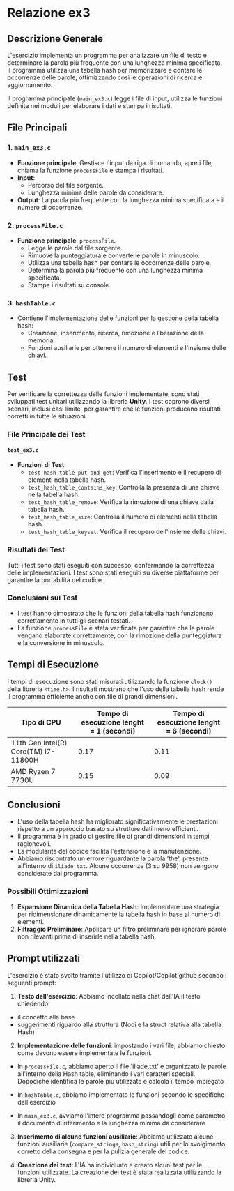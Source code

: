 # Relazione ex3

## Descrizione Generale

L'esercizio implementa un programma per analizzare un file di testo e determinare la parola più frequente con una lunghezza minima specificata. Il programma utilizza una tabella hash per memorizzare e contare le occorrenze delle parole, ottimizzando così le operazioni di ricerca e aggiornamento.

Il programma principale (`main_ex3.c`) legge i file di input, utilizza le funzioni definite nei moduli per elaborare i dati e stampa i risultati.

## File Principali

### 1. `main_ex3.c`
- **Funzione principale**: Gestisce l'input da riga di comando, apre i file, chiama la funzione `processFile` e stampa i risultati.
- **Input**:
  - Percorso del file sorgente.
  - Lunghezza minima delle parole da considerare.
- **Output**: La parola più frequente con la lunghezza minima specificata e il numero di occorrenze.

### 2. `processFile.c`
- **Funzione principale**: `processFile`.
  - Legge le parole dal file sorgente.
  - Rimuove la punteggiatura e converte le parole in minuscolo.
  - Utilizza una tabella hash per contare le occorrenze delle parole.
  - Determina la parola più frequente con una lunghezza minima specificata.
  - Stampa i risultati su console.

### 3. `hashTable.c`
- Contiene l'implementazione delle funzioni per la gestione della tabella hash:
  - Creazione, inserimento, ricerca, rimozione e liberazione della memoria.
  - Funzioni ausiliarie per ottenere il numero di elementi e l'insieme delle chiavi.

## Test

Per verificare la correttezza delle funzioni implementate, sono stati sviluppati test unitari utilizzando la libreria **Unity**. I test coprono diversi scenari, inclusi casi limite, per garantire che le funzioni producano risultati corretti in tutte le situazioni.

### File Principale dei Test

#### `test_ex3.c`
- **Funzioni di Test**:
  - `test_hash_table_put_and_get`: Verifica l'inserimento e il recupero di elementi nella tabella hash.
  - `test_hash_table_contains_key`: Controlla la presenza di una chiave nella tabella hash.
  - `test_hash_table_remove`: Verifica la rimozione di una chiave dalla tabella hash.
  - `test_hash_table_size`: Controlla il numero di elementi nella tabella hash.
  - `test_hash_table_keyset`: Verifica il recupero dell'insieme delle chiavi.

### Risultati dei Test

Tutti i test sono stati eseguiti con successo, confermando la correttezza delle implementazioni. I test sono stati eseguiti su diverse piattaforme per garantire la portabilità del codice.

### Conclusioni sui Test

- I test hanno dimostrato che le funzioni della tabella hash funzionano correttamente in tutti gli scenari testati.
- La funzione `processFile` è stata verificata per garantire che le parole vengano elaborate correttamente, con la rimozione della punteggiatura e la conversione in minuscolo.

## Tempi di Esecuzione

I tempi di esecuzione sono stati misurati utilizzando la funzione `clock()` della libreria `<time.h>`. I risultati mostrano che l'uso della tabella hash rende il programma efficiente anche con file di grandi dimensioni.

| Tipo di CPU                               | Tempo di esecuzione lenght = 1 (secondi) | Tempo di esecuzione lenght = 6 (secondi) |
|-------------------------------------------|------------------------------------------|------------------------------------------|
| 11th Gen Intel(R) Core(TM) i7-11800H      | 0.17                                     | 0.11                                     |
| AMD Ryzen 7 7730U                         | 0.15                                     | 0.09                                     |

## Conclusioni

- L'uso della tabella hash ha migliorato significativamente le prestazioni rispetto a un approccio basato su strutture dati meno efficienti.
- Il programma è in grado di gestire file di grandi dimensioni in tempi ragionevoli.
- La modularità del codice facilita l'estensione e la manutenzione.
- Abbiamo riscontrato un errore riguardante la parola 'the', presente all'interno di `iliade.txt`. Alcune occorrenze (3 su 9958) non vengono considerate dal programma.

### Possibili Ottimizzazioni

1. **Espansione Dinamica della Tabella Hash**: Implementare una strategia per ridimensionare dinamicamente la tabella hash in base al numero di elementi.
2. **Filtraggio Preliminare**: Applicare un filtro preliminare per ignorare parole non rilevanti prima di inserirle nella tabella hash.

## Prompt utilizzati
L'esercizio è stato svolto tramite l'utilizzo di Copilot/Copilot github secondo i seguenti prompt:

1. **Testo dell'esercizio**: Abbiamo incollato nella chat dell'IA il testo chiedendo:
- il concetto alla base
- suggerimenti riguardo alla struttura (Nodi e la struct relativa alla tabella Hash)

2. **Implementazione delle funzioni**: impostando i vari file, abbiamo chiesto come devono essere implementate le funzioni. 

- In `processFile.c`, abbiamo aperto il file 'iliade.txt' e organizzato le parole all'interno della Hash table, eliminando i vari caratteri speciali. Dopodiché identifica le parole più utilizzate e calcola il tempo impiegato

- In `hashTable.c`, abbiamo implementato le funzioni secondo le specifiche dell'esercizio

- In `main_ex3.c`, avviamo l'intero programma passandogli come parametro il documento di riferimento e la lunghezza minima da considerare

3. **Inserimento di alcune funzioni ausiliarie**: Abbiamo utilizzato alcune funzioni ausiliarie (`compare_strings`, `hash_string`) utili per lo svolgimento corretto della consegna e per la pulizia generale del codice.

4. **Creazione dei test**: L'IA ha individuato e creato alcuni test per le funzioni utilizzate. La creazione dei test è stata realizzata utilizzando la libreria Unity.